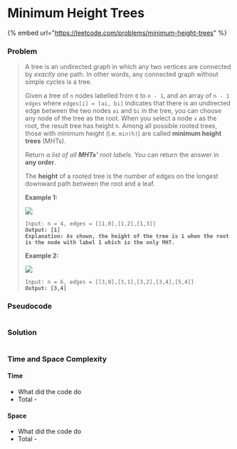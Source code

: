 # Minimum Height Trees

{% embed url="https://leetcode.com/problems/minimum-height-trees" %}

### Problem

> A tree is an undirected graph in which any two vertices are connected by _exactly_ one path. In other words, any connected graph without simple cycles is a tree.
>
> Given a tree of `n` nodes labelled from `0` to `n - 1`, and an array of `n - 1` `edges` where `edges[i] = [ai, bi]` indicates that there is an undirected edge between the two nodes `ai` and `bi` in the tree, you can choose any node of the tree as the root. When you select a node `x` as the root, the result tree has height `h`. Among all possible rooted trees, those with minimum height (i.e. `min(h)`)  are called **minimum height trees** (MHTs).
>
> Return _a list of all **MHTs'** root labels_. You can return the answer in **any order**.
>
> The **height** of a rooted tree is the number of edges on the longest downward path between the root and a leaf.
>
> &#x20;
>
> **Example 1:**
>
> ![](https://assets.leetcode.com/uploads/2020/09/01/e1.jpg)
>
> <pre data-overflow="wrap"><code>Input: n = 4, edges = [[1,0],[1,2],[1,3]]
> <strong>Output: [1]
> </strong><strong>Explanation: As shown, the height of the tree is 1 when the root is the node with label 1 which is the only MHT.</strong></code></pre>
>
> **Example 2:**
>
> ![](https://assets.leetcode.com/uploads/2020/09/01/e2.jpg)
>
> <pre><code>Input: n = 6, edges = [[3,0],[3,1],[3,2],[3,4],[5,4]]
> <strong>Output: [3,4]</strong></code></pre>

### Pseudocode

```
```

### Solution

```
```

### Time and Space Complexity

#### Time

* What did the code do
* Total -

#### Space

* What did the code do
* Total -
